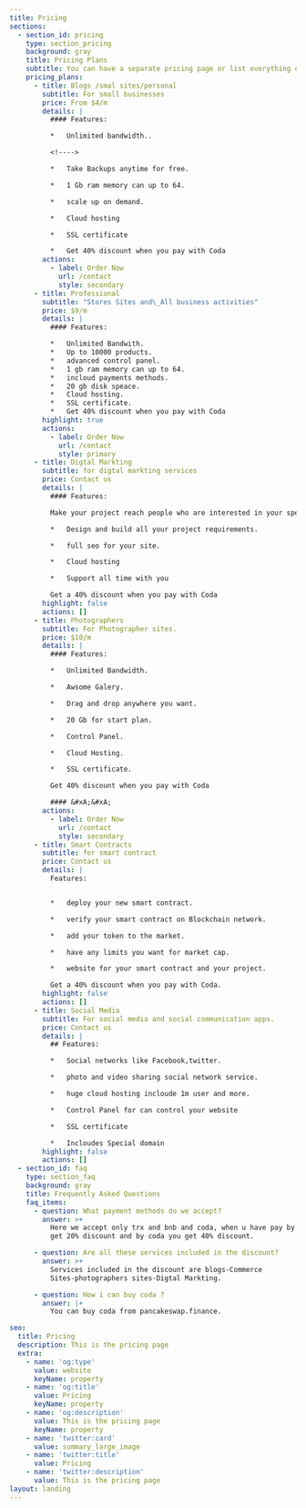 ```yaml
---
title: Pricing
sections:
  - section_id: pricing
    type: section_pricing
    background: gray
    title: Pricing Plans
    subtitle: You can have a separate pricing page or list everything on the home page.
    pricing_plans:
      - title: Blogs /smal sites/personal
        subtitle: For small businesses
        price: From $4/m
        details: |
          #### Features:

          *   Unlimited bandwidth..

          <!---->

          *   Take Backups anytime for free.

          *   1 Gb ram memory can up to 64.

          *   scale up on demand.

          *   Cloud hosting

          *   SSL certificate

          *   Get 40% discount when you pay with Coda
        actions:
          - label: Order Now
            url: /contact
            style: secondary
      - title: Professional
        subtitle: "Stores Sites and\_All business activities"
        price: $9/m
        details: |
          #### Features:

          *   Unlimited Bandwith.
          *   Up to 10000 products.
          *   advanced control panel.
          *   1 gb ram memory can up to 64.
          *   incloud payments methods.
          *   20 gb disk speace.
          *   Cloud hosting.
          *   SSL certificate.
          *   Get 40% discount when you pay with Coda
        highlight: true
        actions:
          - label: Order Now
            url: /contact
            style: primary
      - title: Digtal Markting
        subtitle: for digtal markting services
        price: Contact us
        details: |
          #### Features:

          Make your project reach people who are interested in your specialty.

          *   Design and build all your project requirements.

          *   full seo for your site.

          *   Cloud hosting

          *   Support all time with you

          Get a 40% discount when you pay with Coda
        highlight: false
        actions: []
      - title: Photographers
        subtitle: For Photographer sites.
        price: $10/m
        details: |
          #### Features:

          *   Unlimited Bandwidth.

          *   Awsome Galery.

          *   Drag and drop anywhere you want.

          *   20 Gb for start plan.

          *   Control Panel.

          *   Cloud Hosting.

          *   SSL certificate.

          Get 40% discount when you pay with Coda

          #### &#xA;&#xA;
        actions:
          - label: Order Now
            url: /contact
            style: secondary
      - title: Smart Contracts
        subtitle: for smart contract
        price: Contact us
        details: |
          Features:


          *   deploy your new smart contract.

          *   verify your smart contract on Blockchain network.

          *   add your token to the market.

          *   have any limits you want for market cap.

          *   website for your smart contract and your project.

          Get a 40% discount when you pay with Coda.
        highlight: false
        actions: []
      - title: Social Media
        subtitle: For social media and social communication apps.
        price: Contact us
        details: |
          ## Features:

          *   Social networks like Facebook,twitter.

          *   photo and video sharing social network service.

          *   huge cloud hosting incloude 1m user and more.

          *   Control Panel for can control your website

          *   SSL certificate

          *   Incloudes Special domain
        highlight: false
        actions: []
  - section_id: faq
    type: section_faq
    background: gray
    title: Frequently Asked Questions
    faq_items:
      - question: What payment methods do we accept?
        answer: >+
          Here we accept only trx and bnb and coda, when u have pay by bnb you
          get 20% discount and by coda you get 40% discount.

      - question: Are all these services included in the discount?
        answer: >+
          Services included in the discount are blogs-Commerce
          Sites-photographers sites-Digtal Markting.

      - question: How i can buy coda ?
        answer: |+
          You can buy coda from pancakeswap.finance.

seo:
  title: Pricing
  description: This is the pricing page
  extra:
    - name: 'og:type'
      value: website
      keyName: property
    - name: 'og:title'
      value: Pricing
      keyName: property
    - name: 'og:description'
      value: This is the pricing page
      keyName: property
    - name: 'twitter:card'
      value: summary_large_image
    - name: 'twitter:title'
      value: Pricing
    - name: 'twitter:description'
      value: This is the pricing page
layout: landing
---
```

